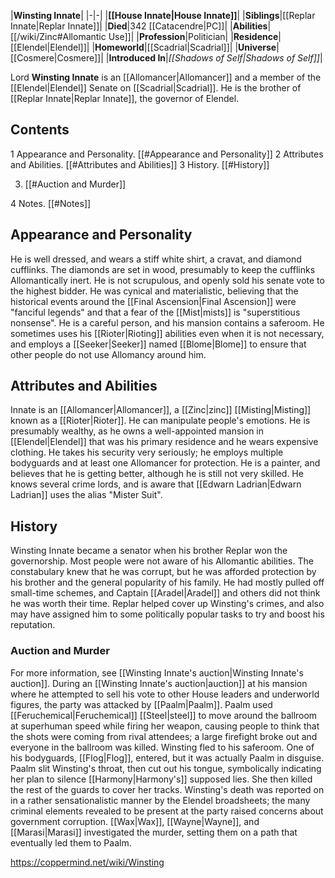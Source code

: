 |**Winsting Innate**|
|-|-|
|**[[House Innate\|House Innate]]**|
|**Siblings**|[[Replar Innate\|Replar Innate]]|
|**Died**|342 [[Catacendre\|PC]]|
|**Abilities**|[[/wiki/Zinc#Allomantic Use]]|
|**Profession**|Politician|
|**Residence**|[[Elendel\|Elendel]]|
|**Homeworld**|[[Scadrial\|Scadrial]]|
|**Universe**|[[Cosmere\|Cosmere]]|
|**Introduced In**|*[[Shadows of Self\|Shadows of Self]]*|

Lord **Winsting Innate** is an [[Allomancer\|Allomancer]] and a member of the [[Elendel\|Elendel]] Senate on [[Scadrial\|Scadrial]]. He is the brother of [[Replar Innate\|Replar Innate]], the governor of Elendel.

## Contents

1 Appearance and Personality. [[#Appearance and Personality]] 
2 Attributes and Abilities. [[#Attributes and Abilities]] 
3 History. [[#History]] 

3. [[#Auction and Murder]] 


4 Notes. [[#Notes]] 


## Appearance and Personality
He is well dressed, and wears a stiff white shirt, a cravat, and diamond cufflinks. The diamonds are set in wood, presumably to keep the cufflinks Allomantically inert.
He is not scrupulous, and openly sold his senate vote to the highest bidder. He was cynical and materialistic, believing that the historical events around the [[Final Ascension\|Final Ascension]] were "fanciful legends" and that a fear of the [[Mist\|mists]] is "superstitious nonsense". He is a careful person, and his mansion contains a saferoom. He sometimes uses his [[Rioter\|Rioting]] abilities even when it is not necessary, and employs a [[Seeker\|Seeker]] named [[Blome\|Blome]] to ensure that other people do not use Allomancy around him.

## Attributes and Abilities
Innate is an [[Allomancer\|Allomancer]], a [[Zinc\|zinc]] [[Misting\|Misting]] known as a [[Rioter\|Rioter]]. He can manipulate people's emotions. He is presumably wealthy, as he owns a well-appointed mansion in [[Elendel\|Elendel]] that was his primary residence and he wears expensive clothing. He takes his security very seriously; he employs multiple bodyguards and at least one Allomancer for protection.
He is a painter, and believes that he is getting better, although he is still not very skilled.
He knows several crime lords, and is aware that [[Edwarn Ladrian\|Edwarn Ladrian]] uses the alias "Mister Suit".

## History
Winsting Innate became a senator when his brother Replar won the governorship. Most people were not aware of his Allomantic abilities. The constabulary knew that he was corrupt, but he was afforded protection by his brother and the general popularity of his family. He had mostly pulled off small-time schemes, and Captain [[Aradel\|Aradel]] and others did not think he was worth their time. Replar helped cover up Winsting's crimes, and also may have assigned him to some politically popular tasks to try and boost his reputation.

### Auction and Murder
For more information, see [[Winsting Innate's auction\|Winsting Innate's auction]].
During an [[Winsting Innate's auction\|auction]] at his mansion where he attempted to sell his vote to other House leaders and underworld figures, the party was attacked by [[Paalm\|Paalm]]. Paalm used [[Feruchemical\|Feruchemical]] [[Steel\|steel]] to move around the ballroom at superhuman speed while firing her weapon, causing people to think that the shots were coming from rival attendees; a large firefight broke out and everyone in the ballroom was killed. Winsting fled to his saferoom. One of his bodyguards, [[Flog\|Flog]], entered, but it was actually Paalm in disguise. Paalm slit Winsting's throat, then cut out his tongue, symbolically indicating her plan to silence [[Harmony\|Harmony's]] supposed lies. She then killed the rest of the guards to cover her tracks.
Winsting's death was reported on in a rather sensationalistic manner by the Elendel broadsheets; the many criminal elements revealed to be present at the party raised concerns about government corruption. [[Wax\|Wax]], [[Wayne\|Wayne]], and [[Marasi\|Marasi]] investigated the murder, setting them on a path that eventually led them to Paalm.



https://coppermind.net/wiki/Winsting